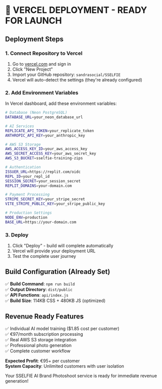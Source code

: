 # 🚀 VERCEL DEPLOYMENT - READY FOR LAUNCH

## Deployment Steps

### 1. Connect Repository to Vercel
1. Go to [vercel.com](https://vercel.com) and sign in
2. Click "New Project" 
3. Import your GitHub repository: `sandrasocial/SSELFIE`
4. Vercel will auto-detect the settings (they're already configured)

### 2. Add Environment Variables
In Vercel dashboard, add these environment variables:

```bash
# Database (Neon PostgreSQL)
DATABASE_URL=your_neon_database_url

# AI Services  
REPLICATE_API_TOKEN=your_replicate_token
ANTHROPIC_API_KEY=your_anthropic_key

# AWS S3 Storage
AWS_ACCESS_KEY_ID=your_aws_access_key
AWS_SECRET_ACCESS_KEY=your_aws_secret_key
AWS_S3_BUCKET=sselfie-training-zips

# Authentication
ISSUER_URL=https://replit.com/oidc
REPL_ID=your_repl_id
SESSION_SECRET=your_session_secret
REPLIT_DOMAINS=your-domain.com

# Payment Processing
STRIPE_SECRET_KEY=your_stripe_secret
VITE_STRIPE_PUBLIC_KEY=your_stripe_public_key

# Production Settings
NODE_ENV=production
BASE_URL=https://your-domain.com
```

### 3. Deploy
1. Click "Deploy" - build will complete automatically
2. Vercel will provide your deployment URL
3. Test the complete user journey

## Build Configuration (Already Set)
✅ **Build Command**: `npm run build`  
✅ **Output Directory**: `dist/public`  
✅ **API Functions**: `api/index.js`  
✅ **Build Size**: 114KB CSS + 480KB JS (optimized)

## Revenue Ready Features
✅ Individual AI model training ($1.85 cost per customer)  
✅ €97/month subscription processing  
✅ Real AWS S3 storage integration  
✅ Professional photo generation  
✅ Complete customer workflow  

**Expected Profit**: €95+ per customer  
**System Capacity**: Unlimited customers with user isolation

Your SSELFIE AI Brand Photoshoot service is ready for immediate revenue generation!